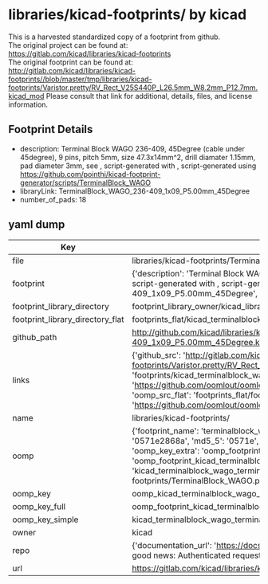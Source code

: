 # libraries/kicad-footprints/ by kicad  
This is a harvested standardized copy of a footprint from github.  
The original project can be found at:  
https://gitlab.com/kicad/libraries/kicad-footprints  
The original footprint can be found at:
http://gitlab.com/kicad/libraries/kicad-footprints//blob/master/tmp/libraries/kicad-footprints/Varistor.pretty/RV_Rect_V25S440P_L26.5mm_W8.2mm_P12.7mm.kicad_mod
Please consult that link for additional, details, files, and license information.  
## Footprint Details
* description: Terminal Block WAGO 236-409, 45Degree (cable under 45degree), 9 pins, pitch 5mm, size 47.3x14mm^2, drill diamater 1.15mm, pad diameter 3mm, see , script-generated with , script-generated using https://github.com/pointhi/kicad-footprint-generator/scripts/TerminalBlock_WAGO  
* libraryLink: TerminalBlock_WAGO_236-409_1x09_P5.00mm_45Degree  
* number_of_pads: 18  
## yaml dump  
| Key | Value |  
| --- | --- |  
| file | libraries/kicad-footprints/TerminalBlock_WAGO.pretty/TerminalBlock_WAGO_236-409_1x09_P5.00mm_45Degree.kicad_mod |  
| footprint | {'description': 'Terminal Block WAGO 236-409, 45Degree (cable under 45degree), 9 pins, pitch 5mm, size 47.3x14mm^2, drill diamater 1.15mm, pad diameter 3mm, see , script-generated with , script-generated using https://github.com/pointhi/kicad-footprint-generator/scripts/TerminalBlock_WAGO', 'libraryLink': 'TerminalBlock_WAGO_236-409_1x09_P5.00mm_45Degree', 'number_of_pads': 18} |  
| footprint_library_directory | footprint_library_owner/kicad_libraries/kicad-footprints/ |  
| footprint_library_directory_flat | footprints_flat/kicad_terminalblock_wago_terminalblock_wago_236_409_1x09_p5_00mm_45degree/working |  
| github_path | http://github.com/kicad/libraries/kicad-footprints//blob/master/tmp/libraries/kicad-footprints/TerminalBlock_WAGO.pretty/TerminalBlock_WAGO_236-409_1x09_P5.00mm_45Degree.kicad_mod |  
| links | {'github_src': 'http://gitlab.com/kicad/libraries/kicad-footprints//blob/master/tmp/libraries/kicad-footprints/Varistor.pretty/RV_Rect_V25S440P_L26.5mm_W8.2mm_P12.7mm.kicad_mod', 'github_src_repo': 'https://gitlab.com/kicad/libraries/kicad-footprints', 'oomp_bot': 'footprints/kicad_terminalblock_wago_terminalblock_wago_236_409_1x09_p5_00mm_45degree/working', 'oomp_bot_github': 'https://github.com/oomlout/oomlout_oomp_footprint_bot/tree/main/footprints/kicad_terminalblock_wago_terminalblock_wago_236_409_1x09_p5_00mm_45degree/working', 'oomp_src_flat': 'footprints_flat/footprints_flat/kicad_terminalblock_wago_terminalblock_wago_236_409_1x09_p5_00mm_45degree/working', 'oomp_src_flat_github': 'https://github.com/oomlout/oomlout_oomp_footprint_src/tree/main/footprints_flat/kicad_terminalblock_wago_terminalblock_wago_236_409_1x09_p5_00mm_45degree/working'} |  
| name | libraries/kicad-footprints/ |  
| oomp | {'footprint_name': 'terminalblock_wago_236_409_1x09_p5_00mm_45degree', 'library_name': 'terminalblock_wago', 'md5': '0571e2868aba3e0fe93ef0e3cfff8226', 'md5_10': '0571e2868a', 'md5_5': '0571e', 'md5_6': '0571e2', 'oomp_key': 'oomp_kicad_terminalblock_wago_terminalblock_wago_236_409_1x09_p5_00mm_45degree', 'oomp_key_extra': 'oomp_footprint_kicad_terminalblock_wago_terminalblock_wago_236_409_1x09_p5_00mm_45degree', 'oomp_key_full': 'oomp_footprint_kicad_terminalblock_wago_terminalblock_wago_236_409_1x09_p5_00mm_45degree_0571e2', 'oomp_key_simple': 'kicad_terminalblock_wago_terminalblock_wago_236_409_1x09_p5_00mm_45degree', 'original_filename': 'libraries/kicad-footprints/TerminalBlock_WAGO.pretty/TerminalBlock_WAGO_236-409_1x09_P5.00mm_45Degree.kicad_mod', 'owner_name': 'kicad'} |  
| oomp_key | oomp_kicad_terminalblock_wago_terminalblock_wago_236_409_1x09_p5_00mm_45degree |  
| oomp_key_full | oomp_footprint_kicad_terminalblock_wago_terminalblock_wago_236_409_1x09_p5_00mm_45degree |  
| oomp_key_simple | kicad_terminalblock_wago_terminalblock_wago_236_409_1x09_p5_00mm_45degree |  
| owner | kicad |  
| repo | {'documentation_url': 'https://docs.github.com/rest/overview/resources-in-the-rest-api#rate-limiting', 'message': "API rate limit exceeded for 84.66.173.59. (But here's the good news: Authenticated requests get a higher rate limit. Check out the documentation for more details.)"} |  
| url | https://gitlab.com/kicad/libraries/kicad-footprints |  

